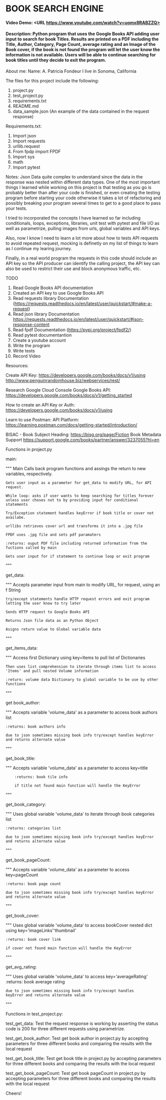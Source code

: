 # BOOK SEARCH ENGINE
#### Video Demo:  <URL https://www.youtube.com/watch?v=uomx8RABZZQ>
#### Description: Python program that uses the Google Books API adding user input to search for book Titles. Results are printed on a PDF including the Title, Author, Category, Page Count, average rating and an Image of the Book cover, if the book is not found the program will let the user know the information is not available. Users will be able to continue searching for book titles until they decide to exit the program.

About me:
Name: A. Patricia Fondeur
I live in Sonoma, California

The files for this project include the following:
1. project.py
2. test_project.py
3. requirements.txt
4. README.md
5. data_sample.json (An example of the data contained in the request response)

Requirements.txt:
1. Import json
2. Import requests
3. urllib.request
4. From fpdp import FPDF
5. Import sys
6. math
7. Import pytest

Notes:
Json Data quite complex to understand since the data in the response was nested within different data types. One of the most important things I learned while working on this project is that testing as you go is probably better than after your code is finished, or even creating the testing program before starting your code otherwise it takes a lot of refactoring and possibly breaking your program several times to get to a good place to pass your tests.

I tried to incorporated the concepts I have learned so far including conditionals, loops, exceptions, libraries, unit test with pytest and file I/O as well as parametrize, pulling images from urls, global variables and API keys.

Also, now I know I need to learn a lot more about how to tests API requests to avoid repeated request, mocking is definetly on my list of things to learn as I continue my learing journey.

Finally, in a real world program the requests in this code should include an API key so the API producer can identify the calling project, the API key can also be used to restrict their use and block anonymous traffic, etc.


TODO
1. Read Google Books API documentation
2. Created an API key to use Google Books API
3. Read requests library Documentation (https://requests.readthedocs.io/en/latest/user/quickstart/#make-a-request)
4. Read json library Documentation https://requests.readthedocs.io/en/latest/user/quickstart/#json-response-content
5. Read fpdf Documentation (https://pypi.org/project/fpdf2/)
6. Read pytest documentantion
7. Create a youtube account
8. Write the program
9. Write tests
10. Record Video


Resources:

Create API Key:
https://developers.google.com/books/docs/v1/using
http://www.penguinrandomhouse.biz/webservices/rest/

Research Google Cloud Console
Google Books API: https://developers.google.com/books/docs/v1/getting_started

How to create an API Key or Auth: https://developers.google.com/books/docs/v1/using

Learn to use Postman: API Platform: https://learning.postman.com/docs/getting-started/introduction/

BISAC - Book Subject Heading: https://bisg.org/page/Fiction
Book Metadata Support https://support.google.com/books/partner/answer/3237055?hl=en


Functions in project.py

main:

"""
    Main Calls back program functions and assings the return to new variables, respectively.

    Gets user input as a parameter for get_data to modify URL, for API request.

    While loop: asks if user wants to keep searching for titles forever unless user choses not to by providing input for conditional statements

    Try/Exception statement handles keyError if book title or cover not availabe.

    urllibs retrieves cover url and transforms it into a .jpg file

    FPDF uses .jpg file and sets pdf paramaters

    :returns: ouput PDF file including returned information from the fuctions called by main

    Gets user input for if statement to continue loop or exit program
"""

get_data:

"""
    Accepts parameter input from main to modify URL, for request, using an f String

    try/except statements handle HTTP request errors and exit program letting the user know to try later

    Sends HTTP request to Google Books API

    Returns Json file data as an Python Object

    Asigns return value to Global variable data
"""


get_items_data:

"""
    Access first Dictionary using key=Items to pull list of Dictionaries

    Then uses list comprehension to iterate through items list to access 'Items' and pull nested Volume information

    :return: volume data Dictionary to global variable to be use by other functions
"""


get book_author:

"""
    Accepts variable 'volume_data' as a parameter to access book authors list

    :returns: book authors info

    due to json sometimes missing book info try/except handles keyError and returns alternate value

"""


get_book_title:

"""
        Accepts variable 'volume_data' as a parameter to access key=title

        :returns: book tile info

        if title not found main function will handle the KeyError
"""


get_book_category:

"""
    Uses global variable 'volume_data' to iterate through book categories list

    :returns: categories list

    due to json sometimes missing book info try/except handles keyError and returns alternate value
"""


get_book_pageCount:

"""
    Accepts variable 'volume_data' as a parameter to access key=pageCount

    :returns: book page count

    due to json sometimes missing book info try/except handles keyError and returns alternate value

"""


get_book_cover:

"""
    Uses global variable 'volume_data' to access bookCover nested dict using key='imageLinks''thumbnail'

    :returns: book cover link

    if cover not found main function will handle the KeyError

"""


get_avg_rating:

"""
    Uses global variable 'volume_data' to access key='averageRating'
    :returns: book average rating

    due to json sometimes missing book info try/except handles
    keyError and returns alternate value
"""

Functions in test_project.py:

test_get_data:
Test the request response is working by asserting the status code is 200 for three different requests using parametrize.

test_get_book_author:
Test get book author in project.py by accepting parameters for three different books and comparing the results with the local request

test_get_book_title:
Test get book title in project.py by accepting parameters for three different books and comparing the results with the local request

test_get_book_pageCount:
Test get book pageCount in project.py by accepting parameters for three different books and comparing the results with the local request


Cheers!